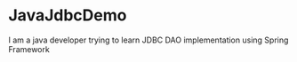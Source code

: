 # JavaJdbcDemo
I am a java developer trying to learn JDBC DAO implementation using Spring Framework
